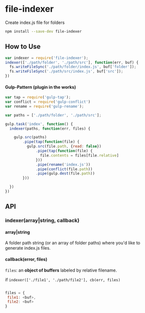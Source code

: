 file-indexer
============

Create index.js file for folders

```bash
npm install --save-dev file-indexer
```


## How to Use

```js
var indexer = require('file-indexer');
indexer(['./path/folder', './path/src'], function(err, buf) {
  fs.writeFileSync('./path/folder/index.js', buf['folder']);
  fs.writeFileSync('./path/src/index.js', buf['src']);
})
```

#### Gulp-Pattern (plugin in the works)

```js
var tap = require('gulp-tap');
var conflict = require('gulp-conflict')
var rename = require('gulp-rename');

var paths = ['./path/folder', './path/src'];

gulp.task('index', function() {
  indexer(paths, function(err, files) {

    gulp.src(paths)
        .pipe(tap(function(file) {
          gulp.src(file.path, {read: false})
              .pipe(tap(function(file) {
                file.contents = files[file.relative]
              }))
              .pipe(rename('index.js'))
              .pipe(conflict(file.path))
              .pipe(gulp.dest(file.path))
        }))

  })
})
```

## API

### indexer(array|string, callback)

#### array|string

A folder path string (or an array of folder paths) where you'd like to generate index.js files.

#### callback(error, files)

`files`: an **object of buffers** labeled by relative filename.

if  `indexer(['./file1', './path/file2'], cb(err, files)`


```js

files = {
 file1: <buf>,
 file2: <buf>
}

```


